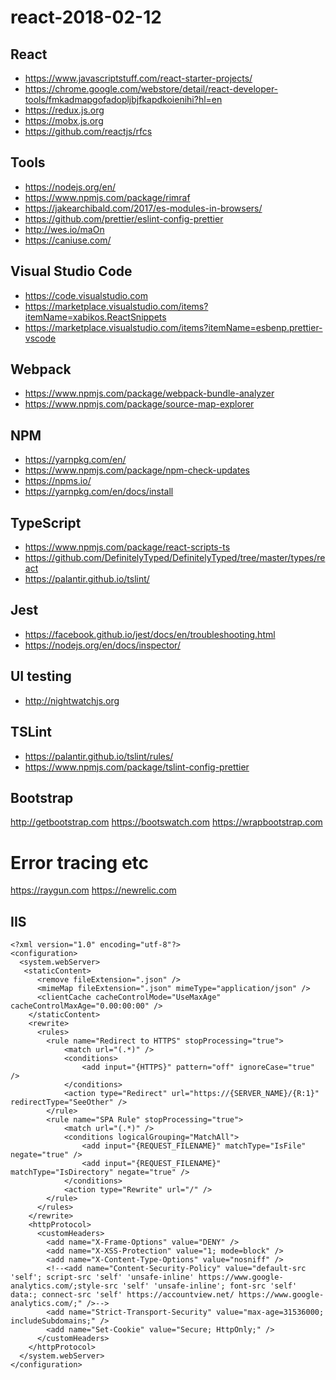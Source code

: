# react-2018-02-12


## React
* https://www.javascriptstuff.com/react-starter-projects/
* https://chrome.google.com/webstore/detail/react-developer-tools/fmkadmapgofadopljbjfkapdkoienihi?hl=en
* https://redux.js.org
* https://mobx.js.org
* https://github.com/reactjs/rfcs

## Tools
* https://nodejs.org/en/
* https://www.npmjs.com/package/rimraf
* https://jakearchibald.com/2017/es-modules-in-browsers/
* https://github.com/prettier/eslint-config-prettier
* http://wes.io/maOn
* https://caniuse.com/

## Visual Studio Code
* https://code.visualstudio.com
* https://marketplace.visualstudio.com/items?itemName=xabikos.ReactSnippets
* https://marketplace.visualstudio.com/items?itemName=esbenp.prettier-vscode


## Webpack
* https://www.npmjs.com/package/webpack-bundle-analyzer
* https://www.npmjs.com/package/source-map-explorer


## NPM
* https://yarnpkg.com/en/
* https://www.npmjs.com/package/npm-check-updates
* https://npms.io/
* https://yarnpkg.com/en/docs/install


## TypeScript
* https://www.npmjs.com/package/react-scripts-ts
* https://github.com/DefinitelyTyped/DefinitelyTyped/tree/master/types/react
* https://palantir.github.io/tslint/

## Jest
* https://facebook.github.io/jest/docs/en/troubleshooting.html
* https://nodejs.org/en/docs/inspector/

## UI testing
* http://nightwatchjs.org

## TSLint
* https://palantir.github.io/tslint/rules/
* https://www.npmjs.com/package/tslint-config-prettier

## Bootstrap
http://getbootstrap.com
https://bootswatch.com
https://wrapbootstrap.com

# Error tracing etc
https://raygun.com
https://newrelic.com

## IIS
```
<?xml version="1.0" encoding="utf-8"?>
<configuration>
  <system.webServer>
   <staticContent>
      <remove fileExtension=".json" />
      <mimeMap fileExtension=".json" mimeType="application/json" />
      <clientCache cacheControlMode="UseMaxAge" cacheControlMaxAge="0.00:00:00" />
    </staticContent>    
    <rewrite>
      <rules>
        <rule name="Redirect to HTTPS" stopProcessing="true">
            <match url="(.*)" />
            <conditions>
                <add input="{HTTPS}" pattern="off" ignoreCase="true" />
            </conditions>
            <action type="Redirect" url="https://{SERVER_NAME}/{R:1}" redirectType="SeeOther" />
        </rule>
        <rule name="SPA Rule" stopProcessing="true">
            <match url="(.*)" />
            <conditions logicalGrouping="MatchAll">
                <add input="{REQUEST_FILENAME}" matchType="IsFile" negate="true" />
                <add input="{REQUEST_FILENAME}" matchType="IsDirectory" negate="true" />
            </conditions>
            <action type="Rewrite" url="/" />
        </rule>        
      </rules>
    </rewrite>
    <httpProtocol>
      <customHeaders>
        <add name="X-Frame-Options" value="DENY" /> 
        <add name="X-XSS-Protection" value="1; mode=block" /> 
        <add name="X-Content-Type-Options" value="nosniff" />
        <!--<add name="Content-Security-Policy" value="default-src 'self'; script-src 'self' 'unsafe-inline' https://www.google-analytics.com/;style-src 'self' 'unsafe-inline'; font-src 'self' data:; connect-src 'self' https://accountview.net/ https://www.google-analytics.com/;" />-->
        <add name="Strict-Transport-Security" value="max-age=31536000; includeSubdomains;" />
        <add name="Set-Cookie" value="Secure; HttpOnly;" />
      </customHeaders>
    </httpProtocol>
  </system.webServer>
</configuration>
```
